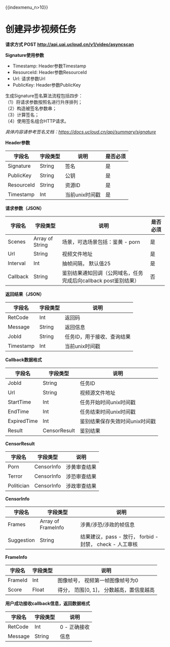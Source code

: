 {{indexmenu_n>10}}

#  创建异步视频任务

**请求方式 POST http://api.uai.ucloud.cn/v1/video/asyncscan**

**Signature使用参数**

- Timestamp: Header参数Timestamp
- ResourceId: Header参数ResourceId
- Url: 请求参数Url
- PublicKey: Header参数PublicKey

生成Signature签名算法流程包括四步：  
（1）将请求参数按照名进行升序排列；  
（2）构造被签名参数串；  
（3）计算签名；  
（4）使用签名组合HTTP请求。  

*具体内容请参考签名文档：https://docs.ucloud.cn/api/summary/signature*

**Header参数**

| 字段名 | 字段类型 | 说明 | 是否必须 |
| ------ | -------- | ---- | -------- |
| Signature | String | 签名 | 是 |
| PublicKey | String | 公钥 | 是 |
| ResourceId | String | 资源ID | 是 |
| Timestamp | Int | 当前unix时间戳 | 是 |

**请求参数（JSON）**

| 字段名 | 字段类型 | 说明 | 是否必须 |
| ------ | -------- | ---- | -------- |
| Scenes | Array of String | 场景，可选场景包括：鉴黄 - porn | 是 |
| Url | String | 视频文件地址 | 是 |
| Interval | Int | 抽帧间隔， 默认值25 | 是 |
| Callback | String | 鉴别结果通知回调（公网域名，任务完成后向callback post鉴别结果） | 否 |

**返回结果（JSON）**

| 字段名 | 字段类型 | 说明 |
| ------ | -------- | ---- |
| RetCode    | Int     | 返回码             |
| Message    | String  | 返回信息            |
| JobId      | String  | 任务ID，用于接收、查询结果  |
| Timestamp  | Int     | 当前unix时间戳       |

**Callback数据格式**

| 字段名 | 字段类型 | 说明 |
| ------ | -------- | ---- |
| JobId | String | 任务ID |
| Url | String | 视频源文件地址 |
| StartTime | Int | 任务开始时间unix时间戳 |
| EndTime | Int | 任务结束时间unix时间戳 |
| ExpiredTime | Int | 鉴别结果保存失效时间unix时间戳 |
| Result | CensorResult | 鉴别结果 |

**CensorResult**

| 字段名 | 字段类型 | 说明 |
| ------ | -------- | ---- |
| Porn | CensorInfo | 涉黄审查结果 |
| Terror | CensorInfo | 涉恐审查结果 |
| Politician | CensorInfo | 涉政审查结果 |

**CensorInfo**

| 字段名 | 字段类型 | 说明 |
| ------ | -------- | ---- |
| Frames | Array of FrameInfo | 涉黄/涉恐/涉政的帧信息 |
| Suggestion | String | 结果建议，pass - 放行， forbid - 封禁， check - 人工审核 |

**FrameInfo**

| 字段名 | 字段类型 | 说明 |
| ------ | -------- | ---- |
| FrameId | Int | 图像帧号， 视频第一帧图像帧号为0 |
| Score | Float | 得分， 范围[0, 1]， 分数越高，置信度越高 |

**用户成功接收callback信息，返回数据格式**

| 字段名 | 字段类型 | 说明 |
| ------ | -------- | ---- |
| RetCode | Int | 0 - 正确接收 |
| Message | String | 信息 |

